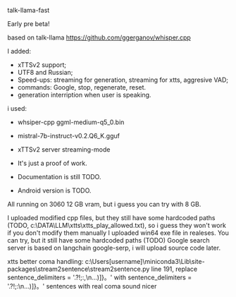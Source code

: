 talk-llama-fast

Early pre beta!

based on talk-llama https://github.com/ggerganov/whisper.cpp

I added:
- xTTSv2 support;
- UTF8 and Russian;
- Speed-ups: streaming for generation, streaming for xtts, aggresive VAD;
- commands: Google, stop, regenerate, reset.
- generation interription when user is speaking.

i used: 
- whsiper-cpp ggml-medium-q5_0.bin
- mistral-7b-instruct-v0.2.Q6_K.gguf
- xTTSv2 server streaming-mode

- It's just a proof of work.
- Documentation is still TODO.
- Android version is TODO.

All running on 3060 12 GB vram, but i guess you can try with 8 GB.


I uploaded modified cpp files, but they still have some hardcoded paths (TODO, c:\\DATA\\LLM\\xtts\\xtts_play_allowed.txt), so i guess they won't work if you don't modify them manually
I uploaded win64 exe file in realeses. You can try, but it still have some hardcoded paths (TODO)
Google search server is based on langchain google-serp, i will upload source code later.


xtts better coma handling:
c:\Users\[username]\miniconda3\Lib\site-packages\stream2sentence\stream2sentence.py
line 191, replace 
sentence_delimiters = '.?!;:,\n…)]}。'
with
sentence_delimiters = '.?!;:\n…)]}。'
sentences with real coma sound nicer